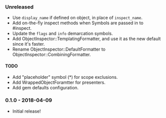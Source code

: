 ### Unreleased

* Use `display_name` if defined on object, in place of `inspect_name`.
* Add on-the-fly inspect methods when Symbols are passed in to #inspect.
* Update the `flags` and `info` demarcation symbols.
* Add ObjectInspector::TemplatingFormatter, and use it as the new default since it's faster.
* Rename ObjectInspector::DefaultFormatter to ObjectInspector::CombiningFormatter.

#### TODO
* Add "placeholder" symbol (*) for scope exclusions.
* Add WrappedObjectForamtter for presenters.
* Add gem defaults configuration.


### 0.1.0 - 2018-04-09

* Initial release!
